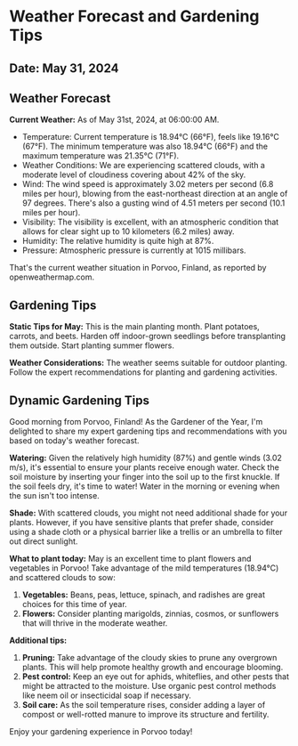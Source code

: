 # Weather Forecast and Gardening Tips
## Date: May 31, 2024

## Weather Forecast
**Current Weather:** As of May 31st, 2024, at 06:00:00 AM.

* Temperature: Current temperature is 18.94°C (66°F), feels like 19.16°C (67°F). The minimum temperature was also 18.94°C (66°F) and the maximum temperature was 21.35°C (71°F).
* Weather Conditions: We are experiencing scattered clouds, with a moderate level of cloudiness covering about 42% of the sky.
* Wind: The wind speed is approximately 3.02 meters per second (6.8 miles per hour), blowing from the east-northeast direction at an angle of 97 degrees. There's also a gusting wind of 4.51 meters per second (10.1 miles per hour).
* Visibility: The visibility is excellent, with an atmospheric condition that allows for clear sight up to 10 kilometers (6.2 miles) away.
* Humidity: The relative humidity is quite high at 87%.
* Pressure: Atmospheric pressure is currently at 1015 millibars.

That's the current weather situation in Porvoo, Finland, as reported by openweathermap.com.
## Gardening Tips
**Static Tips for May:**
This is the main planting month. Plant potatoes, carrots, and beets. Harden off indoor-grown seedlings before transplanting them outside. Start planting summer flowers.

**Weather Considerations:**
The weather seems suitable for outdoor planting. Follow the expert recommendations for planting and gardening activities.
## Dynamic Gardening Tips
Good morning from Porvoo, Finland! As the Gardener of the Year, I'm delighted to share my expert gardening tips and recommendations with you based on today's weather forecast.

**Watering:** Given the relatively high humidity (87%) and gentle winds (3.02 m/s), it's essential to ensure your plants receive enough water. Check the soil moisture by inserting your finger into the soil up to the first knuckle. If the soil feels dry, it's time to water! Water in the morning or evening when the sun isn't too intense.

**Shade:** With scattered clouds, you might not need additional shade for your plants. However, if you have sensitive plants that prefer shade, consider using a shade cloth or a physical barrier like a trellis or an umbrella to filter out direct sunlight.

**What to plant today:**
May is an excellent time to plant flowers and vegetables in Porvoo! Take advantage of the mild temperatures (18.94°C) and scattered clouds to sow:

1. **Vegetables:** Beans, peas, lettuce, spinach, and radishes are great choices for this time of year.
2. **Flowers:** Consider planting marigolds, zinnias, cosmos, or sunflowers that will thrive in the moderate weather.

**Additional tips:**

1. **Pruning:** Take advantage of the cloudy skies to prune any overgrown plants. This will help promote healthy growth and encourage blooming.
2. **Pest control:** Keep an eye out for aphids, whiteflies, and other pests that might be attracted to the moisture. Use organic pest control methods like neem oil or insecticidal soap if necessary.
3. **Soil care:** As the soil temperature rises, consider adding a layer of compost or well-rotted manure to improve its structure and fertility.

Enjoy your gardening experience in Porvoo today!